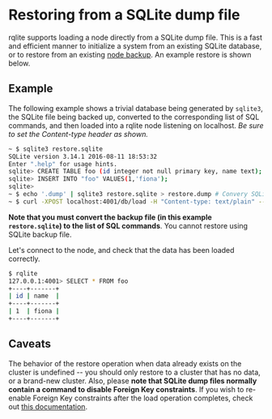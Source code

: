 # Restoring from a SQLite dump file

rqlite supports loading a node directly from a SQLite dump file. This is a fast and efficient manner to initialize a system from an existing SQLite database, or to restore from an existing [node backup](https://github.com/rqlite/rqlite/blob/master/DOC/BACKUPS.md). An example restore is shown below.

## Example
The following example shows a trivial database being generated by `sqlite3`, the SQLite file being backed up, converted to the corresponding list of SQL commands, and then loaded into a rqlite node listening on localhost. _Be sure to set the Content-type header as shown._
```bash
~ $ sqlite3 restore.sqlite
SQLite version 3.14.1 2016-08-11 18:53:32
Enter ".help" for usage hints.
sqlite> CREATE TABLE foo (id integer not null primary key, name text);
sqlite> INSERT INTO "foo" VALUES(1,'fiona');
sqlite>
~ $ echo '.dump' | sqlite3 restore.sqlite > restore.dump # Convery SQLite database file to set of SQL commands.
~ $ curl -XPOST localhost:4001/db/load -H "Content-type: text/plain" --data-binary @restore.dump
```
**Note that you must convert the backup file (in this example `restore.sqlite`) to the list of SQL commands**. You cannot restore using SQLite backup file.

Let's connect to the node, and check that the data has been loaded correctly.
```bash
$ rqlite
127.0.0.1:4001> SELECT * FROM foo
+----+-------+
| id | name  |
+----+-------+
| 1  | fiona |
+----+-------+
```
## Caveats
The behavior of the restore operation when data already exists on the cluster is undefined -- you should only restore to a cluster that has no data, or a brand-new cluster. Also, please **note that SQLite dump files normally contain a command to disable Foreign Key constraints**. If you wish to re-enable Foreign Key constraints after the load operation completes, check out [this documentation](https://github.com/rqlite/rqlite/blob/master/DOC/FOREIGN_KEY_CONSTRAINTS.md).
